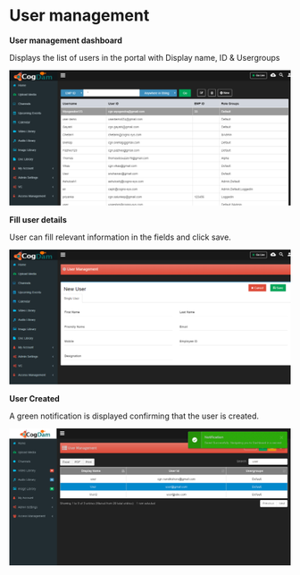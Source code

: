 # User management

**User management dashboard**

Displays the list of users in the portal with Display name, ID & Usergroups

![](../../.gitbook/assets/image%20%2880%29.png)

**Fill user details**

User can fill relevant information in the fields and click save.

![](../../.gitbook/assets/image%20%2816%29.png)

**User Created**

A green notification is displayed confirming that the user is created.

![](../../.gitbook/assets/image%20%2879%29.png)

